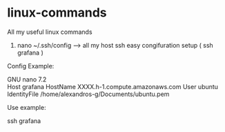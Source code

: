 # linux-commands
All my useful linux commands

1. nano ~/.ssh/config  --> all my host ssh easy congifuration setup ( ssh grafana ) 

Config Example:

  GNU nano 7.2                                                                                                                                                 
Host grafana
    HostName XXXX.h-1.compute.amazonaws.com
    User ubuntu
    IdentityFile /home/alexandros-g/Documents/ubuntu.pem

Use example:

ssh grafana

